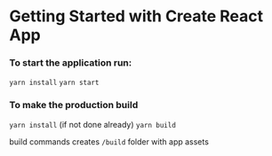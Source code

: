 # Getting Started with Create React App

### To start the application run:

`yarn install`
`yarn start`

### To make the production build

`yarn install` (if not done already)
`yarn build`

build commands creates `/build` folder with app assets
